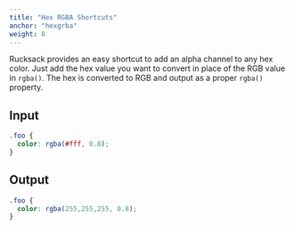 ```yaml
---
title: "Hex RGBA Shortcuts"
anchor: "hexgrba"
weight: 8
---
```

Rucksack provides an easy shortcut to add an alpha channel to any hex color. Just add the hex value you want to convert in place of the RGB value in `rgba()`. The hex is converted to RGB and output as a proper `rgba()` property.

## Input
```css
.foo {
  color: rgba(#fff, 0.8);
}
```

## Output
```css
.foo {
  color: rgba(255,255,255, 0.8);
}
```

